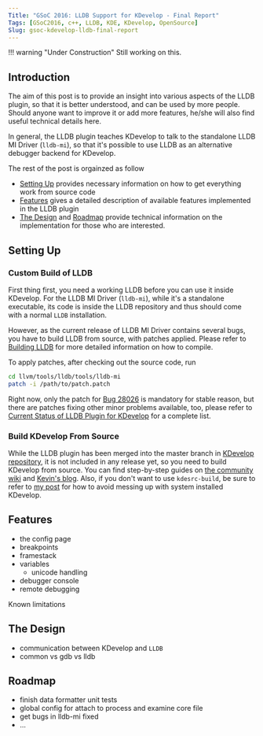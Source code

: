 ```yaml
---
Title: "GSoC 2016: LLDB Support for KDevelop - Final Report"
Tags: [GSoC2016, c++, LLDB, KDE, KDevelop, OpenSource]
Slug: gsoc-kdevelop-lldb-final-report
---
```


!!! warning "Under Construction"
    Still working on this.

## Introduction
The aim of this post is to provide an insight into various aspects of the LLDB plugin, so that it is better understood, and can be used by more people. Should anyone want to improve it or add more features, he/she will also find useful technical details here. 

In general, the LLDB plugin teaches KDevelop to talk to the standalone LLDB MI Driver (`lldb-mi`), so that it's possible to use LLDB as an alternative debugger backend for KDevelop.

The rest of the post is orgainzed as follow

- [Setting Up](#setting-up) provides necessary information on how to get everything work from source code
- [Features](#features) gives a detailed description of available features implemented in the LLDB plugin
- [The Design](#the-design) and [Roadmap](#roadmap) provide technical information on the implementation for those who are interested.

## Setting Up

### Custom Build of LLDB
First thing first, you need a working LLDB before you can use it inside KDevelop. For the LLDB MI Driver (`lldb-mi`), while it's a standalone executable, its code is inside the LLDB repository and thus should come with a normal `LLDB` installation.

However, as the current release of LLDB MI Driver contains several bugs, you have to build LLDB from source, with patches applied. Please refer to [Building LLDB](http://lldb.llvm.org/build.html) for more detailed information on how to compile.

To apply patches, after checking out the source code, run
```bash classes=command-line user=aetf host=localhost
cd llvm/tools/lldb/tools/lldb-mi
patch -i /path/to/patch.patch
```

Right now, only the patch for [Bug 28026][] is mandatory for stable reason, but there are patches fixing other minor problems available, too, please refer to [Current Status of LLDB Plugin for KDevelop]({filename}/gsoc-kdevelop-lldb-status.md) for a complete list.

[Bug 28026]: https://llvm.org/bugs/show_bug.cgi?id=28026 "LLDB-MI doesn't properly output CLI command response using console-stream-output stream"

### Build KDevelop From Source
While the LLDB plugin has been merged into the master branch in [KDevelop repository](https://quickgit.kde.org/?p=kdevelop.git), it is not included in any release yet, so you need to build KDevelop from source. You can find step-by-step guides on [the community wiki](https://community.kde.org/KDevelop/HowToCompile_v5) and [Kevin's blog](http://kfunk.org/2016/02/16/building-kdevelop-5-from-source-on-ubuntu-15-10/). Also, if you don't want to use `kdesrc-build`, be sure to refer to [my post]({filename}/build-kdevelop-against-custom-kdevplatform.md) for how to avoid messing up with system installed KDevelop.

## Features
- the config page
- breakpoints
- framestack
- variables
    + unicode handling
- debugger console
- remote debugging

Known limitations

## The Design
- communication between KDevelop and `LLDB`
- common vs gdb vs lldb

## Roadmap
- finish data formatter unit tests
- global config for attach to process and examine core file
- get bugs in lldb-mi fixed
- ...